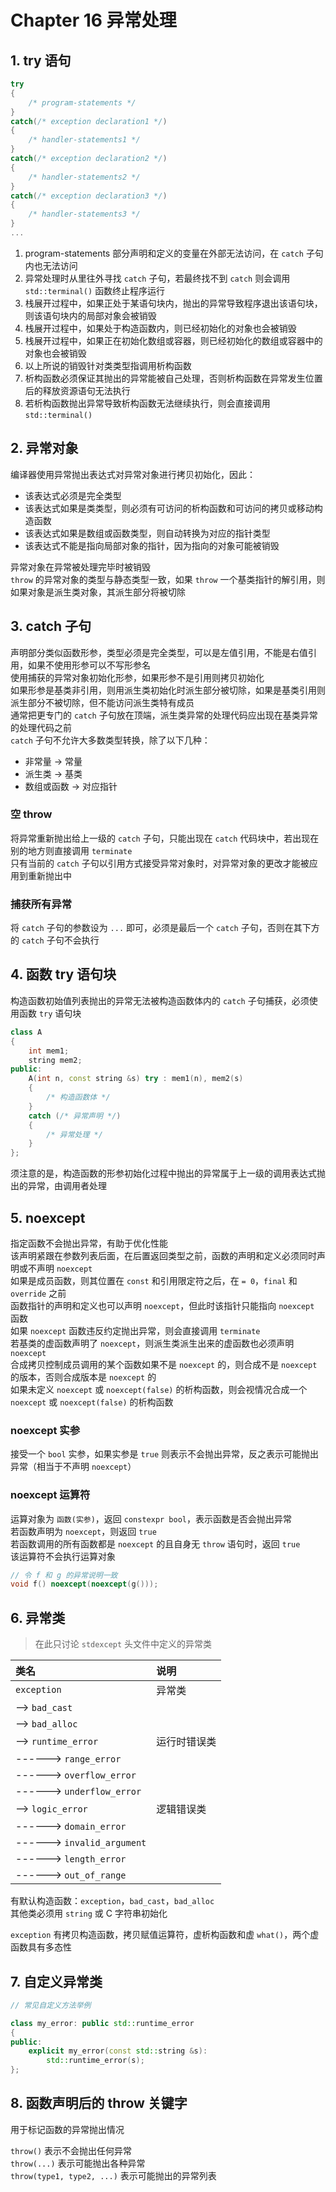 # Chapter 16 异常处理

## 1. try 语句

```C++
try
{
    /* program-statements */
}
catch(/* exception declaration1 */)
{
    /* handler-statements1 */
}
catch(/* exception declaration2 */)
{
    /* handler-statements2 */
}
catch(/* exception declaration3 */)
{
    /* handler-statements3 */
}
...
```

1. program-statements 部分声明和定义的变量在外部无法访问，在 `catch` 子句内也无法访问
2. 异常处理时从里往外寻找 `catch` 子句，若最终找不到 `catch` 则会调用 `std::terminal()` 函数终止程序运行
3. 栈展开过程中，如果正处于某语句块内，抛出的异常导致程序退出该语句块，则该语句块内的局部对象会被销毁
4. 栈展开过程中，如果处于构造函数内，则已经初始化的对象也会被销毁
5. 栈展开过程中，如果正在初始化数组或容器，则已经初始化的数组或容器中的对象也会被销毁
6. 以上所说的销毁针对类类型指调用析构函数
7. 析构函数必须保证其抛出的异常能被自己处理，否则析构函数在异常发生位置后的释放资源语句无法执行
8. 若析构函数抛出异常导致析构函数无法继续执行，则会直接调用 `std::terminal()`

## 2. 异常对象

编译器使用异常抛出表达式对异常对象进行拷贝初始化，因此：  

- 该表达式必须是完全类型
- 该表达式如果是类类型，则必须有可访问的析构函数和可访问的拷贝或移动构造函数
- 该表达式如果是数组或函数类型，则自动转换为对应的指针类型
- 该表达式不能是指向局部对象的指针，因为指向的对象可能被销毁

异常对象在异常被处理完毕时被销毁  
`throw` 的异常对象的类型与静态类型一致，如果 `throw` 一个基类指针的解引用，则如果对象是派生类对象，其派生部分将被切除  

## 3. catch 子句

声明部分类似函数形参，类型必须是完全类型，可以是左值引用，不能是右值引用，如果不使用形参可以不写形参名  
使用捕获的异常对象初始化形参，如果形参不是引用则拷贝初始化  
如果形参是基类非引用，则用派生类初始化时派生部分被切除，如果是基类引用则派生部分不被切除，但不能访问派生类特有成员  
通常把更专门的 `catch` 子句放在顶端，派生类异常的处理代码应出现在基类异常的处理代码之前  
`catch` 子句不允许大多数类型转换，除了以下几种：  

- 非常量 -> 常量
- 派生类 -> 基类
- 数组或函数 -> 对应指针

### 空 throw

将异常重新抛出给上一级的 `catch` 子句，只能出现在 `catch` 代码块中，若出现在别的地方则直接调用 `terminate`  
只有当前的 `catch` 子句以引用方式接受异常对象时，对异常对象的更改才能被应用到重新抛出中  

### 捕获所有异常

将 `catch` 子句的参数设为 `...` 即可，必须是最后一个 `catch` 子句，否则在其下方的 `catch` 子句不会执行  

## 4. 函数 try 语句块

构造函数初始值列表抛出的异常无法被构造函数体内的 `catch` 子句捕获，必须使用函数 `try` 语句块  

```C++
class A
{
    int mem1;
    string mem2;
public:
    A(int n, const string &s) try : mem1(n), mem2(s)
    {
        /* 构造函数体 */
    }
    catch (/* 异常声明 */)
    {
        /* 异常处理 */
    }
};
```

须注意的是，构造函数的形参初始化过程中抛出的异常属于上一级的调用表达式抛出的异常，由调用者处理  

## 5. noexcept

指定函数不会抛出异常，有助于优化性能  
该声明紧跟在参数列表后面，在后置返回类型之前，函数的声明和定义必须同时声明或不声明 `noexcept`  
如果是成员函数，则其位置在 `const` 和引用限定符之后，在 `= 0`，`final` 和 `override` 之前  
函数指针的声明和定义也可以声明 `noexcept`，但此时该指针只能指向 `noexcept` 函数  
如果 `noexcept` 函数违反约定抛出异常，则会直接调用 `terminate`  
若基类的虚函数声明了 `noexcept`，则派生类派生出来的虚函数也必须声明 `noexcept`  
合成拷贝控制成员调用的某个函数如果不是 `noexcept` 的，则合成不是 `noexcept` 的版本，否则合成版本是 `noexcept` 的  
如果未定义 `noexcept` 或 `noexcept(false)` 的析构函数，则会视情况合成一个 `noexcept` 或 `noexcept(false)` 的析构函数  

### noexcept 实参

接受一个 `bool` 实参，如果实参是 `true` 则表示不会抛出异常，反之表示可能抛出异常（相当于不声明 `noexcept`）  

### noexcept 运算符

运算对象为 `函数(实参)`，返回 `constexpr bool`，表示函数是否会抛出异常  
若函数声明为 `noexcept`，则返回 `true`  
若函数调用的所有函数都是 `noexcept` 的且自身无 `throw` 语句时，返回 `true`  
该运算符不会执行运算对象  

```C++
// 令 f 和 g 的异常说明一致
void f() noexcept(noexcept(g()));
```

## 6. 异常类

> 在此只讨论 `stdexcept` 头文件中定义的异常类

类名|说明
:-|:-
`exception`|异常类
--> `bad_cast`|
--> `bad_alloc`|
--> `runtime_error`|运行时错误类
------> `range_error`|
------> `overflow_error`|
------> `underflow_error`|
--> `logic_error`|逻辑错误类
------> `domain_error`|
------> `invalid_argument`|
------> `length_error`|
------> `out_of_range`|

有默认构造函数：`exception`，`bad_cast`，`bad_alloc`  
其他类必须用 `string` 或 C 字符串初始化  

`exception` 有拷贝构造函数，拷贝赋值运算符，虚析构函数和虚 `what()`，两个虚函数具有多态性  

## 7. 自定义异常类

```C++
// 常见自定义方法举例

class my_error: public std::runtime_error
{
public:
    explicit my_error(const std::string &s):
        std::runtime_error(s);
};
```

## 8. 函数声明后的 throw 关键字

用于标记函数的异常抛出情况  

`throw()` 表示不会抛出任何异常  
`throw(...)` 表示可能抛出各种异常  
`throw(type1, type2, ...)` 表示可能抛出的异常列表  